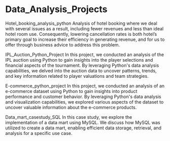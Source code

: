 # Data_Analysis_Projects
Hotel_booking_analysis_python
Analysis of hotel booking where we deal with several issues as a result, including fewer revenues and less than ideal hotel room use. Consequently, lowering cancellation rates is both hotel’s primary goal to increase their efficiency in generating revenue, and for us to offer through business advice to address this problem.

IPL_Auction_Python_Project
In this project, we conducted an analysis of the IPL auction using Python to gain insights into the player selections and financial aspects of the tournament. By leveraging Python's data analysis capabilities, we delved into the auction data to uncover patterns, trends, and key information related to player valuations and team strategies.

E-commerce_python_project
In this project, we conducted an analysis of an e-commerce dataset using Python to gain insights into product performance and customer behavior. By leveraging Python's data analysis and visualization capabilities, we explored various aspects of the dataset to uncover valuable information about the e-commerce products.

Data_mart_casestudy_SQL
In this case study, we explore the implementation of a data mart using MySQL. We discuss how MySQL was utilized to create a data mart, enabling efficient data storage, retrieval, and analysis for a specific use case.
